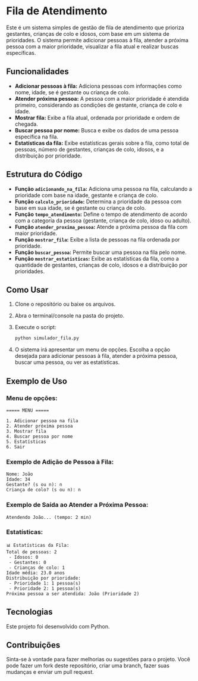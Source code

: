 
# Fila de Atendimento

Este é um sistema simples de gestão de fila de atendimento que prioriza gestantes, crianças de colo e idosos, com base em um sistema de prioridades. O sistema permite adicionar pessoas à fila, atender a próxima pessoa com a maior prioridade, visualizar a fila atual e realizar buscas específicas.

## Funcionalidades

- **Adicionar pessoas à fila:** Adiciona pessoas com informações como nome, idade, se é gestante ou criança de colo.
- **Atender próxima pessoa:** A pessoa com a maior prioridade é atendida primeiro, considerando as condições de gestante, criança de colo e idade.
- **Mostrar fila:** Exibe a fila atual, ordenada por prioridade e ordem de chegada.
- **Buscar pessoa por nome:** Busca e exibe os dados de uma pessoa específica na fila.
- **Estatísticas da fila:** Exibe estatísticas gerais sobre a fila, como total de pessoas, número de gestantes, crianças de colo, idosos, e a distribuição por prioridade.

## Estrutura do Código

- **Função `adicionando_na_fila`:** Adiciona uma pessoa na fila, calculando a prioridade com base na idade, gestante e criança de colo.
- **Função `calculo_prioridade`:** Determina a prioridade da pessoa com base em sua idade, se é gestante ou criança de colo.
- **Função `tempo_atendimento`:** Define o tempo de atendimento de acordo com a categoria da pessoa (gestante, criança de colo, idoso ou adulto).
- **Função `atender_proxima_pessoa`:** Atende a próxima pessoa da fila com maior prioridade.
- **Função `mostrar_fila`:** Exibe a lista de pessoas na fila ordenada por prioridade.
- **Função `buscar_pessoa`:** Permite buscar uma pessoa na fila pelo nome.
- **Função `mostrar_estatisticas`:** Exibe as estatísticas da fila, como a quantidade de gestantes, crianças de colo, idosos e a distribuição por prioridades.

## Como Usar

1. Clone o repositório ou baixe os arquivos.
2. Abra o terminal/console na pasta do projeto.
3. Execute o script:

   ```bash
   python simulador_fila.py
   ```

4. O sistema irá apresentar um menu de opções. Escolha a opção desejada para adicionar pessoas à fila, atender a próxima pessoa, buscar uma pessoa, ou ver as estatísticas.

## Exemplo de Uso

### Menu de opções:

```
===== MENU =====

1. Adicionar pessoa na fila
2. Atender próxima pessoa
3. Mostrar fila
4. Buscar pessoa por nome
5. Estatísticas
6. Sair
```

### Exemplo de Adição de Pessoa à Fila:

```
Nome: João
Idade: 34
Gestante? (s ou n): n
Criança de colo? (s ou n): n
```

### Exemplo de Saída ao Atender a Próxima Pessoa:

```
Atendendo João... (tempo: 2 min)
```

### Estatísticas:

```
📊 Estatísticas da Fila:
Total de pessoas: 2
 - Idosos: 0
 - Gestantes: 0
 - Crianças de colo: 1
Idade média: 23.0 anos
Distribuição por prioridade:
 - Prioridade 1: 1 pessoa(s)
 - Prioridade 2: 1 pessoa(s)
Próxima pessoa a ser atendida: João (Prioridade 2)
```

## Tecnologias

Este projeto foi desenvolvido com Python.

## Contribuições

Sinta-se à vontade para fazer melhorias ou sugestões para o projeto. Você pode fazer um fork deste repositório, criar uma branch, fazer suas mudanças e enviar um pull request.

